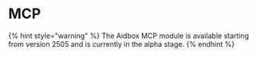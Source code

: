 # MCP

{% hint style="warning" %}
The Aidbox MCP module is available starting from version 2505 and is currently in the alpha stage.
{% endhint %}

